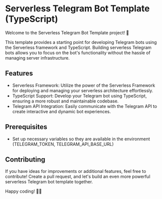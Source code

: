 # Serverless Telegram Bot Template (TypeScript)

Welcome to the Serverless Telegram Bot Template project! 🚀

This template provides a starting point for developing Telegram bots using the Serverless framework and TypeScript. Building serverless Telegram bots allows you to focus on the bot's functionality without the hassle of managing server infrastructure.

## Features

- Serverless Framework: Utilize the power of the Serverless Framework for deploying and managing your serverless architecture effortlessly.
- TypeScript Support: Develop your Telegram bot using TypeScript, ensuring a more robust and maintainable codebase.
- Telegram API Integration: Easily communicate with the Telegram API to create interactive and dynamic bot experiences.

## Prerequisites

- Set up necessary variables so they are available in the environment (TELEGRAM_TOKEN, TELEGRAM_API_BASE_URL)

## Contributing

If you have ideas for improvements or additional features, feel free to contribute! Create a pull request, and let's build an even more powerful serverless Telegram bot template together.

Happy coding! 🤖✨
